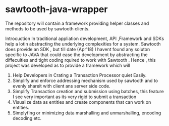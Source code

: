 # sawtooth-java-wrapper
The repository will contain a framework  providing helper classes and methods to be used by sawtooth clients. 

Introcuction
In traditional appliation development, API ,Framework and SDKs help a lotin abstracting the underlying complexities for a system. Sawtooth does provide an SDK , but till date (Apr'18) I havent found any soluton specific to JAVA that could ease the development by abstracting the diffeculties and tight coding rquired to work with Sawtooth . Hence , this project was developed as to provide a framework which will
1. Help Developers in Crating a Transaction Processor quiet Easily.
2. Simplify and enforce addressing mechanism used by sawtooth and to evenly shareit with client ans server side code.
3. Simplify Transaction creation and submission using batches, this feature I see very important as its very rigid to submit a transaction
4. Visualize data as entities and create components that can work on entities.
5. Simplyfing or minimizing data marshalling and unmarshalling, encoding decoding etc.
